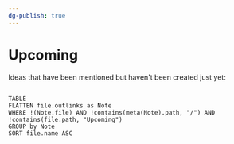 ```yaml
---
dg-publish: true
---
```

# Upcoming

Ideas that have been mentioned but haven't been created just yet:
```dataview

TABLE
FLATTEN file.outlinks as Note
WHERE !(Note.file) AND !contains(meta(Note).path, "/") AND !contains(file.path, "Upcoming")
GROUP by Note
SORT file.name ASC

```
